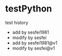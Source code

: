 # testPython

test history
- add by sesfei1981
- modify by sesfei
- add by sesfei1981@v1
- modify by sesfei@v1
